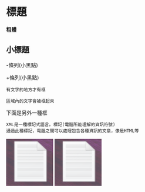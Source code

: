 # 標題

**粗體**

## 小標題

-條列(小黑點)

+條列(小黑點)

`有文字的地方才有框`

```
區域內的文字會被框起來
```

下面是另外一種框

```xml
XML是一種標記式語言。標記(電腦所能理解的資訊符號)
通過此種標記，電腦之間可以處理包含各種資訊的文章，像是HTML等
```

<img src="https://github.com/gigilin7/note/blob/master/picture/1.png" width="128" height="128"/>

<img src="https://raw.githubusercontent.com/gigilin7/note/master/picture/1.png" width="128" height="128"/>
